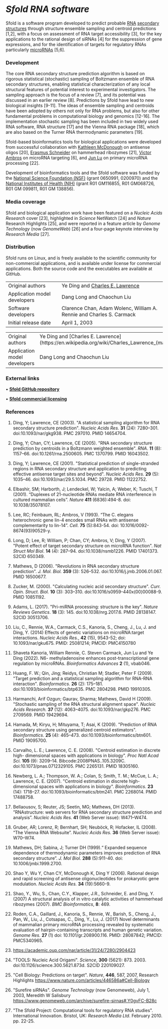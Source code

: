 # ***Sfold RNA software***

Sfold is a software program developed to predict probable [RNA](https://en.wikipedia.org/wiki/RNA) [secondary structures](https://en.wikipedia.org/wiki/Nucleic_acid_secondary_structure) through structure ensemble sampling and centroid predictions [1,2], with a focus on assessment of  RNA target accessibility [3], for the key applications to the rational design of siRNAs [4]  for the suppression of gene expressions, and for the identification of targets for regulatory RNAs particularly [microRNAs](https://en.wikipedia.org/wiki/MicroRNA) [5,6].  

### Development 
The core RNA secondary structure prediction algorithm is based on rigorous statistical (stochastic) sampling of Boltzmann ensemble of RNA secondary structures, enabling statistical characterization of any local structural features of potential interest to experimental investigators. The sampling approach is the focus of a review [7], and its potential was discussed in an earlier review [8]. Predictions by Sfold have lead to new biological insights [9-11]. The ideas of ensemble sampling and centroids have been adopted by others not only for RNA problems, but also for other fundamental problems in computational biology and genomics [12-16]. The implementation stochastic sampling has been included in two widely used RNA software, RNA structure [17] and the Vienna RNA package [18], which are also based on the Turner RNA thermodynamic parameters [19].

Sfold-based bioinformatics tools for biological applications were developed from successful collaboration with [Kathleen McDonough](https://www.wadsworth.org/senior-staff/kathleen-mcdonough) on antisense oligos [20], [Erasmus Schneider](https://www.linkedin.com/in/erasmus-schneider-32865b5) on hammerhead ribozymes [21], [Victor Ambros](https://en.wikipedia.org/wiki/Victor_Ambros) on microRNA targeting [6], and [Jun Lu](https://medicine.yale.edu/profile/jun-lu/) on primary microRNA processing [22]. 

Development of bioinformatics tools and the Sfold software was funded by the [National Science Foundation (NSF)](https://www.nsf.gov) (grant 0650991, 0200970) and the [National Institutes of Health (NIH)](https://www.nih.gov) (grant R01 GM116855, R01 GM068726, R01 GM 099811, R01 GM 138856).

### Media coverage

Sfold and biological application work have been featured on a *Nucleic Acids Research* cover [23], highlighted in *Science* NetWatch [24] and *Nature* Research Highlights [25], and were reported in a feature article by *Genome Technology* (now *GenomeWeb*) [26] and a four-page keynote interview by *Research Media* [27].

### Distribution

Sfold runs on Linux, and is freely available to the scientific community for non-commercial applications, and is available under license for commercial applications. Both the source code and the executables are available at GitHub. 

|  |  |
|:---|:---|
|Original authors|Ye Ding and [Charles E. Lawrence](https://en.wikipedia.org/wiki/Charles_Lawrence_(mathematician))|  
|Application model developers|Dang Long and Chaochun Liu|  
|Software developers| Clarence Chan, Adam Wolenc, William A. Rennie and Charles S. Carmack|  
|Initial release date|  April 1, 2003|

<table>
  <tr> 
    <td>Original authors</td>
    <td>Ye Ding and [Charles E. Lawrence](https://en.wikipedia.org/wiki/Charles_Lawrence_(mathematician))</td>
  </tr>
  <tr> 
    <td>Application model developers</td>
    <td>Dang Long and Chaochun Liu</td>
  </tr>
</table>

### External links

•	**[Sfold GitHub repository](https://github.com/Ding-RNA-Lab/Sfold)**

•	**[Sfold commercial licensing](https://www.healthresearch.org/sfold-software-for-sirna/)**

### References

1.	 Ding, Y; Lawrence, CE (2003). "A statistical sampling algorithm for RNA secondary structure prediction". *Nucleic Acids Res.* **31** (24): 7280–301. doi:10.1093/nar/gkg938. PMC 297010. PMID 14654704.
2.	 Ding, Y; Chan, CY; Lawrence, CE (2005). "RNA secondary structure prediction by centroids in a Boltzmann weighted ensemble". *RNA*. **11** (8): 1157–66. doi:10.1261/rna.2500605. PMC 1370799. PMID 16043502.
3.	 Ding, Y; Lawrence, CE (2001). "Statistical prediction of single-stranded regions in RNA secondary structure and application to predicting effective antisense target sites and beyond". *Nucleic Acids Res*. **29** (5): 1035–46. doi:10.1093/nar/29.5.1034. PMC 29728. PMID 11222752. 
4.	Elbashir, SM; Harborth, J; Lendeckel, W; Yalcin, A; Weber, K; Tuschl, T (2001). “Duplexes of 21-nucleotide RNAs mediate RNA interference in cultured mammalian cells”. *Nature* **411** (6836):494-8. doi: 10.1038/35078107.
5.	Lee, RC; Feinbaum, RL; Ambros, V (1993). “The C. elegans heterochronic gene lin-4 encodes small RNAs with antisense complementarity to lin-14”. *Cell*. **75** (5):843-54. doi: 10.1016/0092-8674(93)90529-y.
6.	 Long, D; Lee, R; William, P; Chan, CY; Ambros, V; Ding, Y (2007). "Potent effect of target secondary structure on microRNA function". *Nat Struct Mol Biol*. **14** (4): 287–94. doi:10.1038/nsmb1226. PMID 17401373. S2CID 650349.
7.	Mathews, D (2006). "Revolutions in RNA secondary structure prediction". *J. Mol. Biol.* **359** (3): 526–532. doi:10.1016/j.jmb.2006.01.067. PMID 16500677.
8.	 Zucker, M. (2000). "Calculating nucleic acid secondary structure". *Curr. Opin. Struct. Biol.* **10** (3): 303–310. doi:10.1016/s0959-440x(00)00088-9. PMID 10851192.
9.	 Adams, L. (2017). "Pri-miRNA processing: structure is the key". *Nature Reviews Genetics*. **18** (3): 145. doi:10.1038/nrg.2017.6. PMID 28138147. S2CID 30513706.
10.	 Liu, C., Rennie, W.A., Carmack, C.S., Kanoria, S., Cheng, J., Lu, J. and Ding, Y. (2014) Effects of genetic variations on microRNA:target interactions. *Nucleic Acids Res.*, **42** (15), 9543-52; doi: 10.1093/nar/gku675. PMID: 25081214; PMCID: PMC4150780
11.	 Shaveta Kanoria, William Rennie, C. Steven Carmack, Jun Lu and Ye Ding (2022). N6- methyladenosine enhances post-transcriptional gene regulation by microRNAs. *Bioinformatics Advances* **2** (1), vbab046.
12.	 Huang, F. W.; Qin, Jing; Reidys, Christian M; Stadler, Peter F (2009). "Target prediction and a statistical sampling algorithm for RNA-RNA interaction". *Bioinformatics*. **26** (2): 175–181. doi:10.1093/bioinformatics/btp635. PMC 2804298. PMID 19910305.
13.	 Harmanchi, Arif Ozgun; Gaurav, Sharma; Mathews, David H (2009). "Stochastic sampling of the RNA structural alignment space". *Nucleic Acids Research.* **37** (12): 4063–4075. doi:10.1093/nar/gkp276. PMC 2709569. PMID 19429694.
14.	 Hamada, M; Kiryu, H; Mituyama, T; Asai, K (2009). "Prediction of RNA secondary structure using generalized centroid estimators". *Bioinformatics*. **25** (4): 465–473. doi:10.1093/bioinformatics/btn601. PMID 19095700.
15.	 Carvalho, L. E.; Lawrence, C. E. (2008). "Centroid estimation in discrete high- dimensional spaces with applications in biology". *Proc Natl Acad Sci.* **105** (9): 3209–14. Bibcode:2008PNAS..105.3209C. doi:10.1073/pnas.0712329105. PMC 2265131. PMID 18305160.
16.	 Newberg, L. A.; Thompson, W. A.; Colan, S; Smith, T. M.; McCue, L. A.; Lawrence, C. E. (2007). "Centroid estimation in discrete high- dimensional spaces with applications in biology". *Bioinformatics*. **23** (14): 1718–27. doi:10.1093/bioinformatics/btm241. PMC 2268014. PMID 17488758.

17. Bellaousov, S; Reuter, JS; Seetin, MG; Mathews, DH (2013). ”RNAstructure: web servers for RNA secondary structure prediction and analysis”. *Nucleic Acids Res.* **41** (Web Server issue): W471–W474. 

18. Gruber, AR; Lorenz, R; Bernhart, SH; Neuböck, R; Hofacker, IL (2008). “The Vienna RNA Websuite”. *Nucleic Acids Res.* **36** (Web Server issue): W70–W74.


19. Mathews, DH; Sabina, J; Turner DH (1999).“ Expanded sequence dependence of thermodynamic parameters improves prediction of RNA secondary structure”. *J. Mol Biol.* **288** (5):911-40. doi: 10.1006/jmbi.1999.2700.
20. Shao Y, Wu Y, Chan CY, McDonough K, Ding Y (2006). Rational design and rapid screening of antisense oligonucleotides for prokaryotic gene modulation. *Nucleic Acids Res.* **34** (19):5660-9.
21. Shao, Y., Wu, S., Chan, C.Y., Klapper, J.R., Schneider, E. and Ding, Y. (2007) A structural analysis of in vitro catalytic activities of hammerhead ribozymes (2007). *BMC Bioinformatics*, **8**: 469.

22. Roden, C.A., Gaillard, J., Kanoria, S., Rennie, W., Barish, S., Cheng, J., Pan, W., Liu, J., Cotsapas, C., Ding, Y., Lu, J. (2017) Novel determinants of mammalian primary microRNA processing revealed by systematic evaluation of hairpin-containing transcripts and human genetic variation. *Genome Res.* **27** (1) doi: 10.1101/gr.208900.116. PMID: 28087842; PMCID: PMC5340965.

23.  <https://academic.oup.com/nar/article/31/24/7280/2904423>
24. "TOOLS: Nucleic Acid Origami". *Science*, **300** (5621): 873. 2003. doi:10.1126/science.300.5621.873d. S2CID 220109027.


25. "Cell Biology: Predictions on target". *Nature*, **446**, 587, 2007, Research Highlights <https://www.nature.com/articles/446586a#Cell-Biology>

26. "Surefire siRNAs". *Genome Technology* (now Genomeweb), July 1, 2003, Meredith W Salisbury <https://www.genomeweb.com/archive/surefire-sirnas#.Y0gvFC-B28c>
27. "The Sfold Project: Computational tools for regulatory RNA studies". International Innovation. Bristol, UK: *Research Media Ltd*. February 2010. pp. 22-25.
